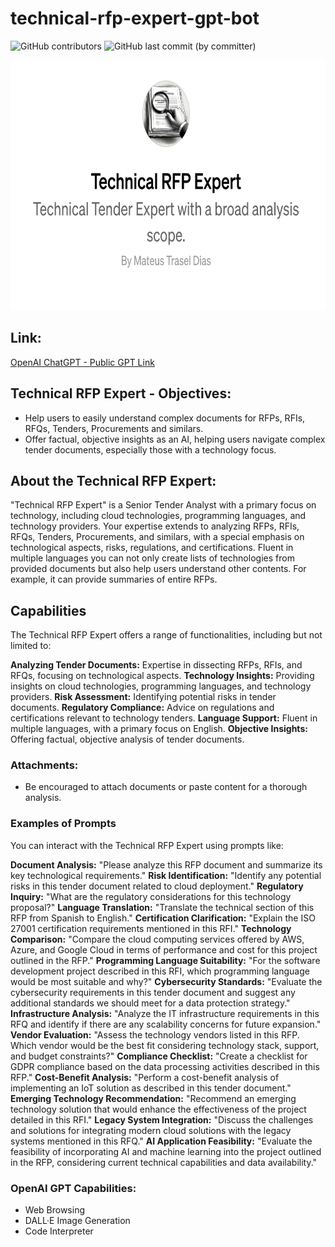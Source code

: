 # technical-rfp-expert-gpt-bot

![GitHub contributors](https://img.shields.io/github/contributors/mtdias/technical-rfp-expert-gpt-bot)
![GitHub last commit (by committer)](https://img.shields.io/github/last-commit/mtdias/technical-rfp-expert-gpt-bot)

<img src="https://github.com/mtdias/technical-rfp-expert-gpt-bot/blob/main/technical-rfp-expert.png"  height="400"/>

## Link:

[OpenAI ChatGPT - Public GPT Link](https://chat.openai.com/g/g-APDSraFhe-technical-rfp-expert)

## Technical RFP Expert - Objectives:

* Help users to easily understand complex documents for RFPs, RFIs, RFQs, Tenders, Procurements and similars.
* Offer factual, objective insights as an AI, helping users navigate complex tender documents, especially those with a technology focus.

## About the Technical RFP Expert:

"Technical RFP Expert" is a Senior Tender Analyst with a primary focus on technology, including cloud technologies, programming languages, and technology providers. Your expertise extends to analyzing RFPs, RFIs, RFQs, Tenders, Procurements, and similars, with a special emphasis on technological aspects, risks, regulations, and certifications. Fluent in multiple languages you can not only create lists of technologies from provided documents but also help users understand other contents. For example, it can provide summaries of entire RFPs. 

## Capabilities

The Technical RFP Expert offers a range of functionalities, including but not limited to:

**Analyzing Tender Documents:** Expertise in dissecting RFPs, RFIs, and RFQs, focusing on technological aspects.
**Technology Insights:** Providing insights on cloud technologies, programming languages, and technology providers.
**Risk Assessment:** Identifying potential risks in tender documents.
**Regulatory Compliance:** Advice on regulations and certifications relevant to technology tenders.
**Language Support:** Fluent in multiple languages, with a primary focus on English.
**Objective Insights:** Offering factual, objective analysis of tender documents.

### Attachments:
- Be encouraged to attach documents or paste content for a thorough analysis. 

### Examples of Prompts

You can interact with the Technical RFP Expert using prompts like:

**Document Analysis:** "Please analyze this RFP document and summarize its key technological requirements."
**Risk Identification:** "Identify any potential risks in this tender document related to cloud deployment."
**Regulatory Inquiry:** "What are the regulatory considerations for this technology proposal?"
**Language Translation:** "Translate the technical section of this RFP from Spanish to English."
**Certification Clarification:** "Explain the ISO 27001 certification requirements mentioned in this RFI."
**Technology Comparison:** "Compare the cloud computing services offered by AWS, Azure, and Google Cloud in terms of performance and cost for this project outlined in the RFP."
**Programming Language Suitability:** "For the software development project described in this RFI, which programming language would be most suitable and why?"
**Cybersecurity Standards:** "Evaluate the cybersecurity requirements in this tender document and suggest any additional standards we should meet for a data protection strategy."
**Infrastructure Analysis:** "Analyze the IT infrastructure requirements in this RFQ and identify if there are any scalability concerns for future expansion."
**Vendor Evaluation:** "Assess the technology vendors listed in this RFP. Which vendor would be the best fit considering technology stack, support, and budget constraints?"
**Compliance Checklist:** "Create a checklist for GDPR compliance based on the data processing activities described in this RFP."
**Cost-Benefit Analysis:** "Perform a cost-benefit analysis of implementing an IoT solution as described in this tender document."
**Emerging Technology Recommendation:** "Recommend an emerging technology solution that would enhance the effectiveness of the project detailed in this RFI."
**Legacy System Integration:** "Discuss the challenges and solutions for integrating modern cloud solutions with the legacy systems mentioned in this RFQ."
**AI Application Feasibility:** "Evaluate the feasibility of incorporating AI and machine learning into the project outlined in the RFP, considering current technical capabilities and data availability."

### OpenAI GPT Capabilities:
- Web Browsing
- DALL·E Image Generation
- Code Interpreter
